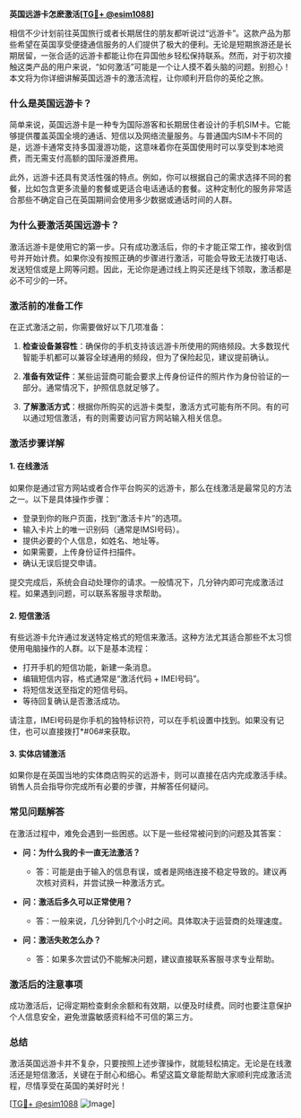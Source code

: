 **英国远游卡怎麽激活[[TG💪+ @esim1088](https://t.me/s/esim1088)]**

相信不少计划前往英国旅行或者长期居住的朋友都听说过“远游卡”。这款产品为那些希望在英国享受便捷通信服务的人们提供了极大的便利。无论是短期旅游还是长期居留，一张合适的远游卡都能让你在异国他乡轻松保持联系。然而，对于初次接触这类产品的用户来说，“如何激活”可能是一个让人摸不着头脑的问题。别担心！本文将为你详细讲解英国远游卡的激活流程，让你顺利开启你的英伦之旅。

### **什么是英国远游卡？**

简单来说，英国远游卡是一种专为国际游客和长期居住者设计的手机SIM卡。它能够提供覆盖英国全境的通话、短信以及网络流量服务。与普通国内SIM卡不同的是，远游卡通常支持多国漫游功能，这意味着你在英国使用时可以享受到本地资费，而无需支付高额的国际漫游费用。

此外，远游卡还具有灵活性强的特点。例如，你可以根据自己的需求选择不同的套餐，比如包含更多流量的套餐或更适合电话通话的套餐。这种定制化的服务非常适合那些不确定自己在英国期间会使用多少数据或通话时间的人群。

### **为什么要激活英国远游卡？**

激活远游卡是使用它的第一步。只有成功激活后，你的卡才能正常工作，接收到信号并开始计费。如果你没有按照正确的步骤进行激活，可能会导致无法拨打电话、发送短信或是上网等问题。因此，无论你是通过线上购买还是线下领取，激活都是必不可少的一环。

### **激活前的准备工作**

在正式激活之前，你需要做好以下几项准备：

1. **检查设备兼容性**：确保你的手机支持该远游卡所使用的网络频段。大多数现代智能手机都可以兼容全球通用的频段，但为了保险起见，建议提前确认。
   
2. **准备有效证件**：某些运营商可能会要求上传身份证件的照片作为身份验证的一部分。通常情况下，护照信息就足够了。

3. **了解激活方式**：根据你所购买的远游卡类型，激活方式可能有所不同。有的可以通过短信激活，有的则需要访问官方网站输入相关信息。

### **激活步骤详解**

#### **1. 在线激活**
如果你是通过官方网站或者合作平台购买的远游卡，那么在线激活是最常见的方法之一。以下是具体操作步骤：

- 登录到你的账户页面，找到“激活卡片”的选项。
- 输入卡片上的唯一识别码（通常是IMSI号码）。
- 提供必要的个人信息，如姓名、地址等。
- 如果需要，上传身份证件扫描件。
- 确认无误后提交申请。

提交完成后，系统会自动处理你的请求。一般情况下，几分钟内即可完成激活过程。如果遇到问题，可以联系客服寻求帮助。

#### **2. 短信激活**
有些远游卡允许通过发送特定格式的短信来激活。这种方法尤其适合那些不太习惯使用电脑操作的人群。以下是基本流程：

- 打开手机的短信功能，新建一条消息。
- 编辑短信内容，格式通常是“激活代码 + IMEI号码”。
- 将短信发送至指定的短信号码。
- 等待回复确认是否激活成功。

请注意，IMEI号码是你手机的独特标识符，可以在手机设置中找到。如果没有记住，也可以直接拨打*#06#来获取。

#### **3. 实体店铺激活**
如果你是在英国当地的实体商店购买的远游卡，则可以直接在店内完成激活手续。销售人员会指导你完成所有必要的步骤，并解答任何疑问。

### **常见问题解答**

在激活过程中，难免会遇到一些困惑。以下是一些经常被问到的问题及其答案：

- **问：为什么我的卡一直无法激活？**
  - 答：可能是由于输入的信息有误，或者是网络连接不稳定导致的。建议再次核对资料，并尝试换一种激活方式。

- **问：激活后多久可以正常使用？**
  - 答：一般来说，几分钟到几个小时之间。具体取决于运营商的处理速度。

- **问：激活失败怎么办？**
  - 答：如果多次尝试仍不能解决问题，建议直接联系客服寻求专业帮助。

### **激活后的注意事项**

成功激活后，记得定期检查剩余余额和有效期，以便及时续费。同时也要注意保护个人信息安全，避免泄露敏感资料给不可信的第三方。

### **总结**

激活英国远游卡并不复杂，只要按照上述步骤操作，就能轻松搞定。无论是在线激活还是短信激活，关键在于耐心和细心。希望这篇文章能帮助大家顺利完成激活流程，尽情享受在英国的美好时光！

[[TG💪+ @esim1088](https://t.me/s/esim1088) ![Image](https://i.postimg.cc/4NQfJmqS/Snipaste-2025-05-13-00-14-12.png)]